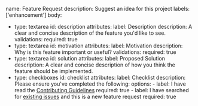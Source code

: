 name: Feature Request
description: Suggest an idea for this project
labels: ['enhancement']
body:
  - type: textarea
    id: description
    attributes:
      label: Description
      description: A clear and concise description of the feature you'd like to see.
    validations:
      required: true
  - type: textarea
    id: motivation
    attributes:
      label: Motivation
      description: Why is this feature important or useful?
    validations:
      required: true
  - type: textarea
    id: solution
    attributes:
      label: Proposed Solution
      description: A clear and concise description of how you think the feature should be implemented.
  - type: checkboxes
    id: checklist
    attributes:
      label: Checklist
      description: Please ensure you've completed the following:
      options:
        - label: I have read the [Contributing Guidelines](https://github.com/manishraj27/mern-project-cli/blob/main/CONTRIBUTING.md)
          required: true
        - label: I have searched for [existing issues](https://github.com/manishraj27/mern-project-cli/issues) and this is a new feature request
          required: true